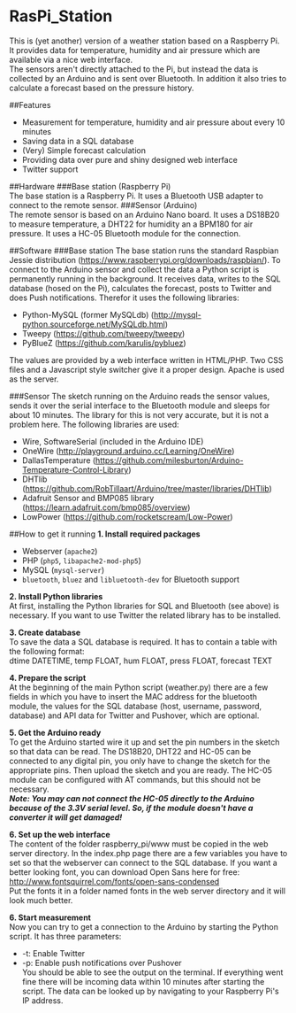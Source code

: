 # RasPi_Station

This is (yet another) version of a weather station based on a Raspberry Pi.  
It provides data for temperature, humidity and air pressure which are available via a nice web interface.  
The sensors aren't directly attached to the Pi, but instead the data is collected by an Arduino and is sent over Bluetooth. In addition it also tries to calculate a forecast based on the pressure history.

##Features
* Measurement for temperature, humidity and air pressure about every 10 minutes
* Saving data in a SQL database
* (Very) Simple forecast calculation
* Providing data over pure and shiny designed web interface
* Twitter support

##Hardware
###Base station (Raspberry Pi)  
The base station is a Raspberry Pi. It uses a Bluetooth USB adapter to connect to the remote sensor.
###Sensor (Arduino)  
The remote sensor is based on an Arduino Nano board. It uses a DS18B20 to measure temperature, a DHT22 for humidity an a BPM180 for air pressure. It uses a HC-05 Bluetooth module for the connection.  

##Software
###Base station
The base station runs the standard Raspbian Jessie distribution (https://www.raspberrypi.org/downloads/raspbian/). To connect to the Arduino sensor and collect the data a Python script is permanently running in the background. It receives data, writes to the SQL database (hosed on the Pi), calculates the forecast, posts to Twitter and does Push notifications.
Therefor it uses the following libraries:  
* Python-MySQL (former MySQLdb) (http://mysql-python.sourceforge.net/MySQLdb.html)
* Tweepy (https://github.com/tweepy/tweepy)
* PyBlueZ (https://github.com/karulis/pybluez)

The values are provided by a web interface written in HTML/PHP. Two CSS files and a Javascript style switcher give it a proper design. Apache is used as the server.

###Sensor
The sketch running on the Arduino reads the sensor values, sends it over the serial interface to the Bluetooth module and sleeps for about 10 minutes. The library for this is not very accurate, but it is not a problem here.
The following libraries are used:
* Wire, SoftwareSerial (included in the Arduino IDE)
* OneWire (http://playground.arduino.cc/Learning/OneWire)
* DallasTemperature (https://github.com/milesburton/Arduino-Temperature-Control-Library)
* DHTlib (https://github.com/RobTillaart/Arduino/tree/master/libraries/DHTlib)
* Adafruit Sensor and BMP085 library (https://learn.adafruit.com/bmp085/overview)
* LowPower (https://github.com/rocketscream/Low-Power)

##How to get it running
**1. Install required packages**
* Webserver (`apache2`)
* PHP (`php5`, `libapache2-mod-php5`)
* MySQL (`mysql-server`)
* `bluetooth`, `bluez` and `libluetooth-dev` for Bluetooth support

**2. Install Python libraries**  
At first, installing the Python libraries for SQL and Bluetooth (see above) is necessary. If you want to use Twitter the related library has to be installed.  

**3. Create database**  
To save the data a SQL database is required. It has to contain a table with the following format:  
dtime DATETIME, temp FLOAT, hum FLOAT, press FLOAT, forecast TEXT

**4. Prepare the script**  
At the beginning of the main Python script (weather.py) there are a few fields in which you have to insert the MAC address for the bluetooth module, the values for the SQL database (host, username, password, database) and API data for Twitter and Pushover, which are optional.  

**5. Get the Arduino ready**  
To get the Arduino started wire it up and set the pin numbers in the sketch so that data can be read. The DS18B20, DHT22 and HC-05 can be connected to any digital pin, you only have to change the sketch for the appropriate pins. Then upload the sketch and you are ready. The HC-05 module can be configured with AT commands, but this should not be necessary.  
***Note: You may can not connect the HC-05 directly to the Arduino because of the 3.3V serial level. So, if the module doesn't have a converter it will get damaged!***

**6. Set up the web interface**  
The content of the folder raspberry_pi/www must be copied in the web server directory. In the index.php page there are a few variables you have to set so that the webserver can connect to the SQL database. If you want a better looking font, you can download Open Sans here for free: http://www.fontsquirrel.com/fonts/open-sans-condensed  
Put the fonts it in a folder named fonts in the web server directory and it will look much better.

**6. Start measurement**  
Now you can try to get a connection to the Arduino by starting the Python script. It has three parameters:  
 * -t: Enable Twitter
 * -p: Enable push notifications over Pushover  
You should be able to see the output on the terminal. If everything went fine there will be incoming data within 10 minutes after starting the script. The data can be looked up by navigating to your Raspberry Pi's IP address.
